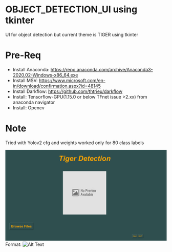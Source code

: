 # OBJECT_DETECTION_UI using tkinter 
UI for object detection but current theme is TIGER using tkinter 

# Pre-Req
* Install Anaconda: https://repo.anaconda.com/archive/Anaconda3-2020.02-Windows-x86_64.exe
* Install MSV: https://www.microsoft.com/en-in/download/confirmation.aspx?id=48145
* Install Darkflow: https://github.com/thtrieu/darkflow
* Install: Tensorflow-GPU(1.15.0 or below TFnet issue >2.xx) from anaconda navigator
* Install: Opencv

# Note
Tried with Yolov2 cfg and weights worked only for 80 class labels

![GitHub Logo](/Images/screenshot.png)
Format: ![Alt Text](https://github.com/MrJohney/OBJECT_DETECTION_UI/blob/master/Images/screenshot.png)

